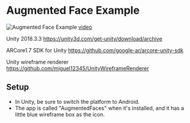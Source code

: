 # Augmented Face Example

![Augmented Face Example](https://github.com/jbyu/arcore_face/blob/master/example.jpg)
[video](https://www.youtube.com/watch?v=81g1xKj0Tbs)

Unity 2018.3.3
https://unity3d.com/get-unity/download/archive

ARCore1.7 SDK for Unity
https://github.com/google-ar/arcore-unity-sdk

Unity wireframe renderer 
https://github.com/miguel12345/UnityWireframeRenderer

## Setup
- In Unity, be sure to switch the platform to Android.
- The app is called "AugmentedFaces" when it's installed, and it has a little blue wireframe box as the icon.
